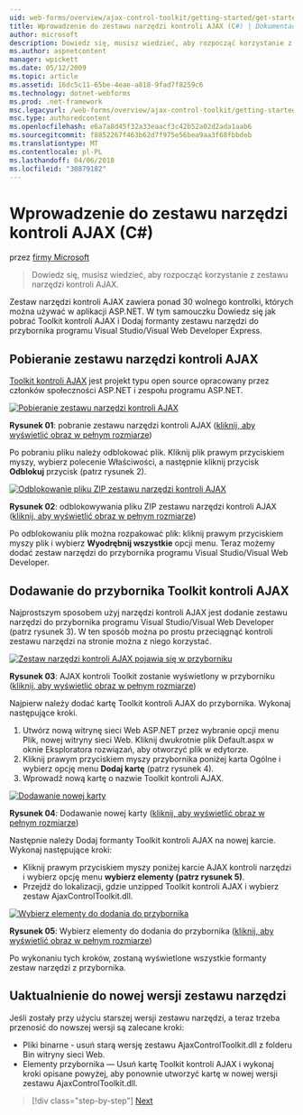 ```yaml
---
uid: web-forms/overview/ajax-control-toolkit/getting-started/get-started-with-the-ajax-control-toolkit-cs
title: Wprowadzenie do zestawu narzędzi kontroli AJAX (C#) | Dokumentacja firmy Microsoft
author: microsoft
description: Dowiedz się, musisz wiedzieć, aby rozpocząć korzystanie z zestawu narzędzi kontroli AJAX.
ms.author: aspnetcontent
manager: wpickett
ms.date: 05/12/2009
ms.topic: article
ms.assetid: 16dc5c11-65be-4eae-a818-9fad7f8259c6
ms.technology: dotnet-webforms
ms.prod: .net-framework
msc.legacyurl: /web-forms/overview/ajax-control-toolkit/getting-started/get-started-with-the-ajax-control-toolkit-cs
msc.type: authoredcontent
ms.openlocfilehash: e6a7a8d45f32a33eaacf3c42b52a02d2ada1aab6
ms.sourcegitcommit: f8852267f463b62d7f975e56bea9aa3f68fbbdeb
ms.translationtype: MT
ms.contentlocale: pl-PL
ms.lasthandoff: 04/06/2018
ms.locfileid: "30879182"
---
```

<a name="get-started-with-the-ajax-control-toolkit-c"></a>Wprowadzenie do zestawu narzędzi kontroli AJAX (C#)
====================
przez [firmy Microsoft](https://github.com/microsoft)

> Dowiedz się, musisz wiedzieć, aby rozpocząć korzystanie z zestawu narzędzi kontroli AJAX.


Zestaw narzędzi kontroli AJAX zawiera ponad 30 wolnego kontrolki, których można używać w aplikacji ASP.NET. W tym samouczku Dowiedz się jak pobrać Toolkit kontroli AJAX i Dodaj formanty zestawu narzędzi do przybornika programu Visual Studio/Visual Web Developer Express.

## <a name="downloading-the-ajax-control-toolkit"></a>Pobieranie zestawu narzędzi kontroli AJAX

[Toolkit kontroli AJAX](http://devexpress.com/act) jest projekt typu open source opracowany przez członków społeczności ASP.NET i zespołu programu ASP.NET. 


[![Pobieranie zestawu narzędzi kontroli AJAX](get-started-with-the-ajax-control-toolkit-cs/_static/image1.jpg)](get-started-with-the-ajax-control-toolkit-cs/_static/image1.png)

**Rysunek 01**: pobranie zestawu narzędzi kontroli AJAX ([kliknij, aby wyświetlić obraz w pełnym rozmiarze](get-started-with-the-ajax-control-toolkit-cs/_static/image2.png))


Po pobraniu pliku należy odblokować plik. Kliknij plik prawym przyciskiem myszy, wybierz polecenie Właściwości, a następnie kliknij przycisk **Odblokuj** przycisk (patrz rysunek 2).


[![Odblokowanie pliku ZIP zestawu narzędzi kontroli AJAX](get-started-with-the-ajax-control-toolkit-cs/_static/image2.jpg)](get-started-with-the-ajax-control-toolkit-cs/_static/image3.png)

**Rysunek 02**: odblokowywania pliku ZIP zestawu narzędzi kontroli AJAX ([kliknij, aby wyświetlić obraz w pełnym rozmiarze](get-started-with-the-ajax-control-toolkit-cs/_static/image4.png))


Po odblokowaniu plik można rozpakować plik: kliknij prawym przyciskiem myszy plik i wybierz **Wyodrębnij wszystkie** opcji menu. Teraz możemy dodać zestaw narzędzi do przybornika programu Visual Studio/Visual Web Developer.

## <a name="adding-the-ajax-control-toolkit-to-the-toolbox"></a>Dodawanie do przybornika Toolkit kontroli AJAX

Najprostszym sposobem użyj narzędzi kontroli AJAX jest dodanie zestawu narzędzi do przybornika programu Visual Studio/Visual Web Developer (patrz rysunek 3). W ten sposób można po prostu przeciągnąć kontroli zestawu narzędzi na stronie można z niego korzystać.


[![Zestaw narzędzi kontroli AJAX pojawia się w przyborniku](get-started-with-the-ajax-control-toolkit-cs/_static/image3.jpg)](get-started-with-the-ajax-control-toolkit-cs/_static/image5.png)

**Rysunek 03**: AJAX kontroli Toolkit zostanie wyświetlony w przyborniku ([kliknij, aby wyświetlić obraz w pełnym rozmiarze](get-started-with-the-ajax-control-toolkit-cs/_static/image6.png))


Najpierw należy dodać kartę Toolkit kontroli AJAX do przybornika. Wykonaj następujące kroki.

1. Utwórz nową witrynę sieci Web ASP.NET przez wybranie opcji menu Plik, nowej witryny sieci Web. Kliknij dwukrotnie plik Default.aspx w oknie Eksploratora rozwiązań, aby otworzyć plik w edytorze.
2. Kliknij prawym przyciskiem myszy przybornika poniżej karta Ogólne i wybierz opcję menu **Dodaj kartę** (patrz rysunek 4).
3. Wprowadź nową kartę o nazwie Toolkit kontroli AJAX.


[![Dodawanie nowej karty](get-started-with-the-ajax-control-toolkit-cs/_static/image4.jpg)](get-started-with-the-ajax-control-toolkit-cs/_static/image7.png)

**Rysunek 04**: Dodawanie nowej karty ([kliknij, aby wyświetlić obraz w pełnym rozmiarze](get-started-with-the-ajax-control-toolkit-cs/_static/image8.png))


Następnie należy Dodaj formanty Toolkit kontroli AJAX na nowej karcie. Wykonaj następujące kroki:

- Kliknij prawym przyciskiem myszy poniżej karcie AJAX kontroli narzędzi i wybierz opcję menu **wybierz elementy (patrz rysunek 5)**.
- Przejdź do lokalizacji, gdzie unzipped Toolkit kontroli AJAX i wybierz zestaw AjaxControlToolkit.dll.


[![Wybierz elementy do dodania do przybornika](get-started-with-the-ajax-control-toolkit-cs/_static/image5.jpg)](get-started-with-the-ajax-control-toolkit-cs/_static/image9.png)

**Rysunek 05**: Wybierz elementy do dodania do przybornika ([kliknij, aby wyświetlić obraz w pełnym rozmiarze](get-started-with-the-ajax-control-toolkit-cs/_static/image10.png))


Po wykonaniu tych kroków, zostaną wyświetlone wszystkie formanty zestaw narzędzi z przybornika.

## <a name="upgrading-to-a-new-version-of-the-toolkit"></a>Uaktualnienie do nowej wersji zestawu narzędzi

Jeśli zostały przy użyciu starszej wersji zestawu narzędzi, a teraz trzeba przenosić do nowszej wersji są zalecane kroki:

- Pliki binarne - usuń starą wersję zestawu AjaxControlToolkit.dll z folderu Bin witryny sieci Web.
- Elementy przybornika — Usuń kartę Toolkit kontroli AJAX i wykonaj kroki opisane powyżej, aby ponownie utworzyć kartę w nowej wersji zestawu AjaxControlToolkit.dll.

> [!div class="step-by-step"]
> [Next](using-ajax-control-toolkit-controls-and-control-extenders-cs.md)
